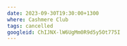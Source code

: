 ```yaml
---
date: 2023-09-30T19:30:00+1300
where: Cashmere Club
tags: cancelled
googleid: ChIJNX-lW6UgMm0R9d5y5Ot775I
---
```

